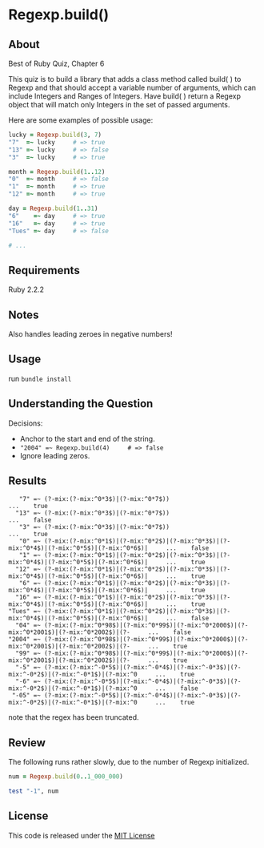 # Regexp.build()

## About

Best of Ruby Quiz, Chapter 6

This quiz is to build a library that adds a class method called build( ) to Regexp and that should accept a variable number of arguments, which can include Integers and Ranges of Integers. Have build( ) return a Regexp object that will match only Integers in the set of passed arguments.

Here are some examples of possible usage:

```ruby
lucky = Regexp.build(3, 7)
"7"  =~ lucky     # => true
"13" =~ lucky     # => false
"3"  =~ lucky     # => true

month = Regexp.build(1..12)
"0"  =~ month     # => false
"1"  =~ month     # => true
"12" =~ month     # => true

day = Regexp.build(1..31)
"6"    =~ day     # => true
"16"   =~ day     # => true
"Tues" =~ day     # => false

# ...
```

## Requirements

Ruby 2.2.2

## Notes

Also handles leading zeroes in negative numbers!

## Usage

run `bundle install`

## Understanding the Question

Decisions: 

- Anchor to the start and end of the string. 
- `"2004" =~ Regexp.build(4)     # => false`
- Ignore leading zeros.

## Results

```
   "7" =~ (?-mix:(?-mix:^0*3$)|(?-mix:^0*7$))                                                             ...    true
  "13" =~ (?-mix:(?-mix:^0*3$)|(?-mix:^0*7$))                                                             ...    false
   "3" =~ (?-mix:(?-mix:^0*3$)|(?-mix:^0*7$))                                                             ...    true
   "0" =~ (?-mix:(?-mix:^0*1$)|(?-mix:^0*2$)|(?-mix:^0*3$)|(?-mix:^0*4$)|(?-mix:^0*5$)|(?-mix:^0*6$)|     ...    false
   "1" =~ (?-mix:(?-mix:^0*1$)|(?-mix:^0*2$)|(?-mix:^0*3$)|(?-mix:^0*4$)|(?-mix:^0*5$)|(?-mix:^0*6$)|     ...    true
  "12" =~ (?-mix:(?-mix:^0*1$)|(?-mix:^0*2$)|(?-mix:^0*3$)|(?-mix:^0*4$)|(?-mix:^0*5$)|(?-mix:^0*6$)|     ...    true
   "6" =~ (?-mix:(?-mix:^0*1$)|(?-mix:^0*2$)|(?-mix:^0*3$)|(?-mix:^0*4$)|(?-mix:^0*5$)|(?-mix:^0*6$)|     ...    true
  "16" =~ (?-mix:(?-mix:^0*1$)|(?-mix:^0*2$)|(?-mix:^0*3$)|(?-mix:^0*4$)|(?-mix:^0*5$)|(?-mix:^0*6$)|     ...    true
"Tues" =~ (?-mix:(?-mix:^0*1$)|(?-mix:^0*2$)|(?-mix:^0*3$)|(?-mix:^0*4$)|(?-mix:^0*5$)|(?-mix:^0*6$)|     ...    false
  "04" =~ (?-mix:(?-mix:^0*98$)|(?-mix:^0*99$)|(?-mix:^0*2000$)|(?-mix:^0*2001$)|(?-mix:^0*2002$)|(?-     ...    false
"2004" =~ (?-mix:(?-mix:^0*98$)|(?-mix:^0*99$)|(?-mix:^0*2000$)|(?-mix:^0*2001$)|(?-mix:^0*2002$)|(?-     ...    true
  "99" =~ (?-mix:(?-mix:^0*98$)|(?-mix:^0*99$)|(?-mix:^0*2000$)|(?-mix:^0*2001$)|(?-mix:^0*2002$)|(?-     ...    true
  "-5" =~ (?-mix:(?-mix:^-0*5$)|(?-mix:^-0*4$)|(?-mix:^-0*3$)|(?-mix:^-0*2$)|(?-mix:^-0*1$)|(?-mix:^0     ...    true
  "-6" =~ (?-mix:(?-mix:^-0*5$)|(?-mix:^-0*4$)|(?-mix:^-0*3$)|(?-mix:^-0*2$)|(?-mix:^-0*1$)|(?-mix:^0     ...    false
 "-05" =~ (?-mix:(?-mix:^-0*5$)|(?-mix:^-0*4$)|(?-mix:^-0*3$)|(?-mix:^-0*2$)|(?-mix:^-0*1$)|(?-mix:^0     ...    true
 ```
note that the regex has been truncated.

## Review

The following runs rather slowly, due to the number of Regexp initialized.

```ruby
num = Regexp.build(0..1_000_000)

test "-1", num
```

## License

This code is released under the [MIT License](http://www.opensource.org/licenses/MIT)


